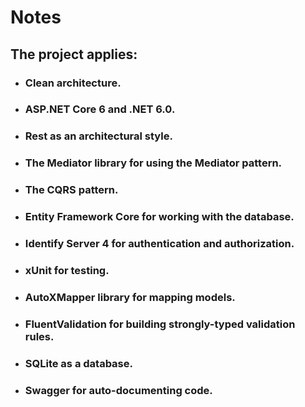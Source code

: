 # Notes
## The project applies:
* ### Clean architecture.
* ### ASP.NET Core 6 and .NET 6.0.
* ### Rest as an architectural style.
* ### The Mediator library for using the Mediator pattern.
* ### The CQRS pattern.
* ### Entity Framework Core for working with the database.
* ### Identify Server 4 for authentication and authorization.
* ### xUnit for testing.
* ### AutoXMapper library for mapping models.
* ### FluentValidation for building strongly-typed validation rules.
* ### SQLite as a database.
* ### Swagger for auto-documenting code.
